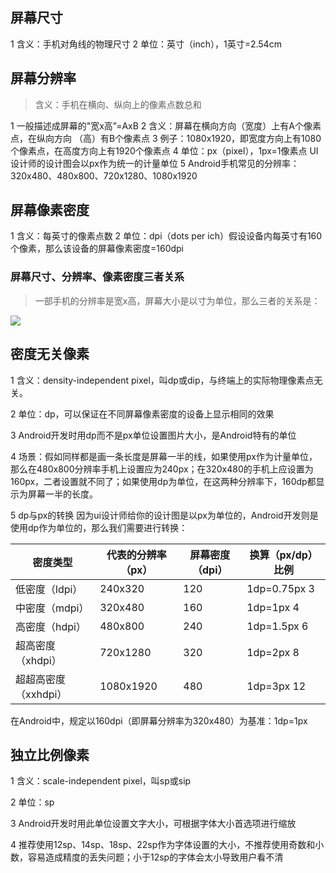 
## 屏幕尺寸

1 含义：手机对角线的物理尺寸
2 单位：英寸（inch），1英寸=2.54cm

## 屏幕分辨率

> 含义：手机在横向、纵向上的像素点数总和

1 一般描述成屏幕的"宽x高”=AxB
2 含义：屏幕在横向方向（宽度）上有A个像素点，在纵向方向
（高）有B个像素点
3 例子：1080x1920，即宽度方向上有1080个像素点，在高度方向上有1920个像素点
4 单位：px（pixel），1px=1像素点 UI设计师的设计图会以px作为统一的计量单位
5 Android手机常见的分辨率：320x480、480x800、720x1280、1080x1920

## 屏幕像素密度

1 含义：每英寸的像素点数
2 单位：dpi（dots per ich）假设设备内每英寸有160个像素，那么该设备的屏幕像素密度=160dpi

### 屏幕尺寸、分辨率、像素密度三者关系

> 一部手机的分辨率是宽x高，屏幕大小是以寸为单位，那么三者的关系是：



![](http://upload-images.jianshu.io/upload_images/944365-2b5dc928ab334440.png?imageMogr2/auto-orient/strip%7CimageView2/2/w/1240)

## 密度无关像素

1 含义：density-independent pixel，叫dp或dip，与终端上的实际物理像素点无关。

2 单位：dp，可以保证在不同屏幕像素密度的设备上显示相同的效果

3 Android开发时用dp而不是px单位设置图片大小，是Android特有的单位

4 场景：假如同样都是画一条长度是屏幕一半的线，如果使用px作为计量单位，那么在480x800分辨率手机上设置应为240px；在320x480的手机上应设置为160px，二者设置就不同了；如果使用dp为单位，在这两种分辨率下，160dp都显示为屏幕一半的长度。

5 dp与px的转换
因为ui设计师给你的设计图是以px为单位的，Android开发则是使用dp作为单位的，那么我们需要进行转换：


密度类型	          |  代表的分辨率（px）|	屏幕密度（dpi）|	换算（px/dp）	比例
--|--|--|--
低密度（ldpi）	     |   240x320	       |   120	        |    1dp=0.75px	3
中密度（mdpi）	     |   320x480	       |   160	        |    1dp=1px	4
高密度（hdpi）	     |   480x800	       |   240	        |    1dp=1.5px	6
超高密度（xhdpi）	   |  720x1280	       |  320	          |  1dp=2px	8
超超高密度（xxhdpi）	|  1080x1920	     |   480	         |    1dp=3px	12


在Android中，规定以160dpi（即屏幕分辨率为320x480）为基准：1dp=1px


## 独立比例像素

1 含义：scale-independent pixel，叫sp或sip

2 单位：sp

3 Android开发时用此单位设置文字大小，可根据字体大小首选项进行缩放

4 推荐使用12sp、14sp、18sp、22sp作为字体设置的大小，不推荐使用奇数和小数，容易造成精度的丢失问题；小于12sp的字体会太小导致用户看不清


















